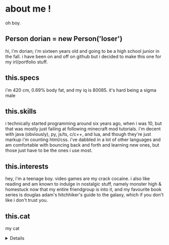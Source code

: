 # about me !
oh boy.

## Person dorian = new Person('loser')
hi, i'm dorian; i'm sixteen years old and going to be a high school junior in the fall. i have been on and off on github but i decided to make this one for my irl/portfolio stuff.

## this.specs
i'm 420 cm, 0.69% body fat, and my iq is 80085. it's hard being a sigma male

## this.skills
i technically started programming around six years ago, when i was 10, but that was mostly just failing at following minecraft mod tutorials. i'm decent with java (obviously), py, js/ts, c/c++, and lua, and though they're just markup i'm counting html/css. i've dabbled in a lot of other languages and am comfortable with bouncing back and forth and learning new ones, but those just have to be the ones i use most.

## this.interests
hey, i'm a teenage boy. video games are my crack cocaine. i also like reading and am known to indulge in nostalgic stuff, namely monster high & homestuck now that my entire friendgroup is into it, and my favourite book series is douglas adam's hitchhiker's guide to the galaxy, which if you don't like i don't trust you.

## this.cat
my cat

<details>
![this is a dog not a cat, i just think i'm funny](https://media.discordapp.net/attachments/568917696851214366/677658070838411265/image0.jpg?width=784&height=1045)
</details>
